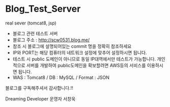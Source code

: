 # Blog_Test_Server
real sever (tomcat8, jsp)

* 블로그 관련 테스트 서버
* 블로그 주소 : http://scw0531.blog.me/
* 참조 시 블로그에 설명되어있는 commit 명을 정확히 참조하세요
* IP와 PORT는 해당 컴퓨터의 네트워크 설정에 맞추어 설정하시면 됩니다.
* 테스트 시 public 도메인이 아니므로 동일 IP대역에서만 테스트가 가능합니다. 개인적으로 서버를 개발하여 public도메인을 확보할려면 AWS등의 서비스를 이용하시면 됩니다.
* WAS : Tomcat8 / DB : MySQL / Format : JSON


블로그를 구독해주셔서 감사합니다.!!

Dreaming Developer 운영자 서창욱

